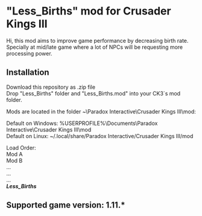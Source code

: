 # "Less_Births" mod for Crusader Kings III

Hi, this mod aims to improve game performance by decreasing birth rate. Specially at mid/late game where a lot of NPCs will be requesting more processing power.

## Installation

Download this repository as .zip file  
Drop "Less_Births" folder and "Less_Births.mod" into your CK3`s mod folder.

Mods are located in the folder ~\Paradox Interactive\Crusader Kings III\mod:

Default on Windows: %USERPROFILE%\Documents\Paradox Interactive\Crusader Kings III\mod  
Default on Linux: ~/.local/share/Paradox Interactive/Crusader Kings III/mod  

Load Order:  
Mod A  
Mod B  
...  
...  
...  
__*Less_Births*__

## Supported game version: 1.11.*
